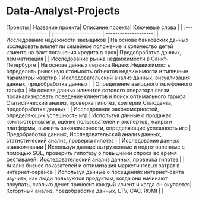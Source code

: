 # Data-Analyst-Projects
Проекты
| Название проекта| Описание проекта| Ключевые слова |
| :-------------------- | :-------------------- |:--------------------|
| Исследование надежности заемщиков | На основе банковских данных исследовать влияет ли семейное положение и количество детей клиента на факт погашения кредита в срок| Предобработка данных, лемматизация |
| Исследование рынка недвижимости в Санкт-Петербурге | На основе данных сервиса Яндекс.Недвижимость определить рыночную стоимость объектов недвижимости и типичные параметры квартир | Исследовательский анализ данных, визуализация данных, предобработка данных |
| Определение выгодного телефонного тарифа | На основе данных клиентов сотового оператора связи проанализировать поведение клиентов и поиск оптимального тарифа | Статистический анализ, проверка гипотез, критерий Стьюдента, предобработка данных |
| Исследование закономерностей, определяющих успешность игр | Используя данные о продажах компьютерных игр, оценке пользователей и экспертов, жанры и платформы, выявить закономерности, определяющие успешность игр | Предобработка данных, Исследовательский анализ данных, статистический анализ, проверка гипотез |
| Исследование данных авиакомпании | Используя данные выгруженные и подготовленные с помощью SQL, проверить гипотезу о повышении спроса во время фестивалей| Исследовательский анализ данных, проверка гипотез |
| Анализ бизнес показателей и оптимизация маркетинговых затрат в интернет-сервисе | Используя данные о посещениях интернет-сайта изучить, как люди пользуются продуктом, когда они начинают покупать, сколько денег приносит каждый клиент и когда он окупается| Когортный анализ, предобработка данных, LTV, CAC, ROMI |
 |
